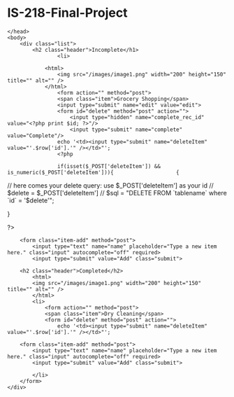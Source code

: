 # IS-218-Final-Project

<!DOCTYPE html> 
<html lang="en"> 

	</head> 
	<body> 
		<div class="list">    
			<h2 class="header">Incomplete</h1> 
    				<li> 
				
				<html>
					<img src="/images/image1.png" width="200" height="150" title="" alt="" />
				</html>
					<form action="" method="post">
					<span class="item">Grocery Shopping</span>
					<input type="submit" name="edit" value="edit">
					<form id="delete" method="post" action="">
        				<input type="hidden" name="complete_rec_id" value="<?php print $id; ?>"/> 
        				<input type="submit" name="complete" value="Complete"/>  
					echo '<td><input type="submit" name="deleteItem" value="'.$row['id'].'" /></td>"';
					<?php

					if(isset($_POST['deleteItem']) && is_numeric($_POST['deleteItem'])){					{
  
// here comes your delete query: use $_POST['deleteItem'] as your id
// $delete = $_POST['deleteItem']
// $sql = "DELETE FROM `tablename` where `id` = '$delete'"; 


}
	
?>					
				</li>        
			
		<form class="item-add" method="post">
			<input type="text" name="name" placeholder="Type a new item here." class="input" autocomplete="off" required>
			<input type="submit" value="Add" class="submit">
			
		<h2 class="header">Completed</h2> 
			<html>
			<img src="/images/image1.png" width="200" height="150" title="" alt="" />
			</html>
			<li>	
				<form action="" method="post">
				<span class="item">Dry Cleaning</span>
				<form id="delete" method="post" action="">
        			echo '<td><input type="submit" name="deleteItem" value="'.$row['id'].'" /></td>"';
				
		<form class="item-add" method="post">
			<input type="text" name="name" placeholder="Type a new item here." class="input" autocomplete="off" required>
			<input type="submit" value="Add" class="submit">

			</li>		
		</form>  
	</div> 
</body> 
</html>
